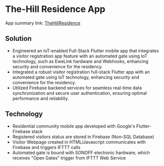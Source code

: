 # The-Hill Residence App
App summary link: [TheHillResidence](https://wongzxofficial.wixsite.com/portfolio/thehillresidence)

## Solution
- Engineered an IoT-enabled Full-Stack Flutter mobile app that integrates a visitor registration app feature with an automated gate using IoT technology, such as EweLink hardware and Webhooks, enhancing security and convenience for the residency.
- Integrated a robust visitor registration full-stack Flutter app with an automated gate using IoT technology, enhancing security and convenience for the residency.
- Utilized Firebase backend services for seamless real-time data synchronization and secure user authentication, ensuring optimal performance and reliability.

## Technology
- Residential community mobile app developed with Google's Flutter-Firebase stack
- Registered visitors status are stored in Firebase (Non-SQL Database)
- Visitor Webpage created in HTML/Javascript communicates with Firebase and triggers IFTTT calls
- Automated gate is bound with SONOFF electronic hardware, which receives "Open Gates" trigger from IFTTT Web Service
